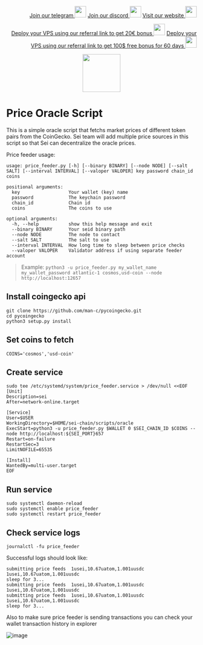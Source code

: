 <p style="font-size:14px" align="right">
<a href="https://t.me/kjnotes" target="_blank">Join our telegram <img src="https://user-images.githubusercontent.com/50621007/183283867-56b4d69f-bc6e-4939-b00a-72aa019d1aea.png" width="30"/></a>
<a href="https://discord.gg/fRVzvPBh" target="_blank">Join our discord <img src="https://user-images.githubusercontent.com/50621007/176236430-53b0f4de-41ff-41f7-92a1-4233890a90c8.png" width="30"/></a>
<a href="https://kjnodes.com/" target="_blank">Visit our website <img src="https://user-images.githubusercontent.com/50621007/168689709-7e537ca6-b6b8-4adc-9bd0-186ea4ea4aed.png" width="30"/></a>
</p>

<p style="font-size:14px" align="right">
<a href="https://hetzner.cloud/?ref=y8pQKS2nNy7i" target="_blank">Deploy your VPS using our referral link to get 20€ bonus <img src="https://user-images.githubusercontent.com/50621007/174612278-11716b2a-d662-487e-8085-3686278dd869.png" width="30"/></a>
<a href="https://m.do.co/c/17b61545ca3a" target="_blank">Deploy your VPS using our referral link to get 100$ free bonus for 60 days <img src="https://user-images.githubusercontent.com/50621007/183284313-adf81164-6db4-4284-9ea0-bcb841936350.png" width="30"/></a>
</p>

<p align="center">
  <img height="100" height="auto" src="https://user-images.githubusercontent.com/50621007/169664551-39020c2e-fa95-483b-916b-c52ce4cb907c.png">
</p>

# Price Oracle Script
This is a simple oracle script that fetchs market prices of different token pairs from the CoinGecko. Sei team will add multiple price sources in this script so that Sei can decentralize the oracle prices.

Price feeder usage:
```
usage: price_feeder.py [-h] [--binary BINARY] [--node NODE] [--salt SALT] [--interval INTERVAL] [--valoper VALOPER] key password chain_id coins

positional arguments:
  key                  Your wallet (key) name
  password             The keychain password
  chain_id             Chain id
  coins                The coins to use

optional arguments:
  -h, --help           show this help message and exit
  --binary BINARY      Your seid binary path
  --node NODE          The node to contact
  --salt SALT          The salt to use
  --interval INTERVAL  How long time to sleep between price checks
  --valoper VALOPER    Validator address if using separate feeder account
```

> Example: `python3 -u price_feeder.py my_wallet_name my_wallet_password atlantic-1 cosmos,usd-coin --node http://localhost:12657`

## Install coingecko api
```
git clone https://github.com/man-c/pycoingecko.git
cd pycoingecko
python3 setup.py install
```

## Set coins to fetch
```
COINS='cosmos','usd-coin'
```

## Create service
```
sudo tee /etc/systemd/system/price_feeder.service > /dev/null <<EOF
[Unit]
Description=sei
After=network-online.target

[Service]
User=$USER
WorkingDirectory=$HOME/sei-chain/scripts/oracle
ExecStart=python3 -u price_feeder.py $WALLET 0 $SEI_CHAIN_ID $COINS --node http://localhost:${SEI_PORT}657
Restart=on-failure
RestartSec=3
LimitNOFILE=65535

[Install]
WantedBy=multi-user.target
EOF
```

## Run service
```
sudo systemctl daemon-reload
sudo systemctl enable price_feeder
sudo systemctl restart price_feeder
```

## Check service logs
```
journalctl -fu price_feeder
```

Successful logs should look like:
```
submitting price feeds  1usei,10.67uatom,1.001uusdc 1usei,10.67uatom,1.001uusdc
sleep for 3...
submitting price feeds  1usei,10.67uatom,1.001uusdc 1usei,10.67uatom,1.001uusdc
submitting price feeds  1usei,10.67uatom,1.001uusdc 1usei,10.67uatom,1.001uusdc
sleep for 3...
```

Also to make sure price feeder is sending transactions you can check your wallet transaction history in explorer

![image](https://user-images.githubusercontent.com/50621007/183050984-b17e6879-e7ff-42f4-885c-5115b7101f35.png)
